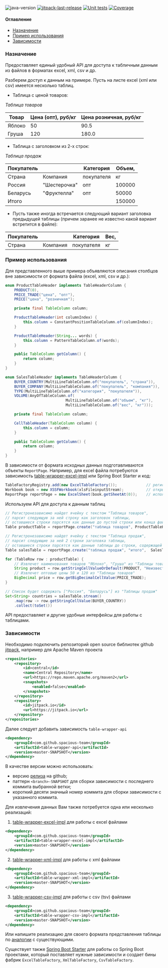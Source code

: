 ![java-version](https://img.shields.io/badge/Java-11-brightgreen?style=flat-square)
[![jitpack-last-release](https://jitpack.io/v/spacious-team/table-wrapper-api.svg?style=flat-square)](
https://jitpack.io/#spacious-team/table-wrapper-api)
[![Unit tests](https://img.shields.io/endpoint.svg?url=https%3A%2F%2Factions-badge.atrox.dev%2Fspacious-team%2Ftable-wrapper-api%2Fbadge%3Fref%3Ddevelop&style=flat-square&label=Test&logo=none)](
https://github.com/spacious-team/table-wrapper-api/actions/workflows/unit-tests.yml)
[![Coverage](https://img.shields.io/codecov/c/github/spacious-team/table-wrapper-api/develop?label=Coverage&style=flat-square&token=SIOIDt0TcY)](
https://codecov.io/gh/spacious-team/table-wrapper-api)

#### Оглавление
- [Назначение](#назначение)
- [Пример использования](#пример-использования)
- [Зависимости](#зависимости)

### Назначение
Предоставляет единый удобный API для доступа к табличным данным из файлов в форматах excel, xml, csv и др.

Разберем доступ к данным на примере. Пусть на листе excel (xml или csv) имеется несколько таблиц.

- Таблица с ценой товаров:

*Таблица товаров*

| Товар  | Цена (опт), руб/кг | Цена розничная, руб/кг |
|--------|--------------------|------------------------|
| Яблоко | 50                 | 90.5                   |
| Груша  | 120                | 180.0                  |

- Таблица с заголовком из 2-х строк:

*Таблица продаж*

| Покупатель |              | Категория  | Объем, |
|------------|--------------|------------|--------|
| Страна     | Компания     | покупателя | кг     |
| Россия     | "Шестерочка" | опт        | 100000 |
| Беларусь   | "Фруктелла"  | опт        | 50000  |
| Итого      |              |            | 150000 |

- Пусть также иногда встречается следующий вариант заголовка предыдущей таблицы (причем заранее не известно какой вариант
встретится в файле):

| Покупатель |          | Категория  | Вес, |
|------------|----------|------------|------|
| Страна     | Компания | покупателя | кг   |

### Пример использования
Для представленного выше примера объявляются описания столбцов вне зависимости от формата файла (excel, xml, csv и др.):
```java
enum ProductTableHeader implements TableHeaderColumn {
    PRODUCT(0),
    PRICE_TRADE("цена", "опт"),
    PRICE("цена", "розничная");

    private final TableColumn column;

    ProductTableHeader(int columnIndex) {
        this.column = ConstantPositionTableColumn.of(columnIndex);
    }

    ProductTableHeader(String... words) {
        this.column = PatternTableColumn.of(words);
    }

    public TableColumn getColumn() {
        return column;
    }   
}

enum SalesTableHeader implements TableHeaderColumn {
    BUYER_COUNTRY(MultiLineTableColumn.of("покупатель", "страна")),
    BUYER_COMPANY(MultiLineTableColumn.of("покупатель", "компания")),
    TYPE(MultiLineTableColumn.of("категория", "покупателя")),
    VOLUME(AnyOfTableColumn.of(
                           MultiLineTableColumn.of("объем", "кг"),
                           MultiLineTableColumn.of("вес", "кг")));

    private final TableColumn column;

    CellTableHeader(TableColumn column) {
        this.column = column;
    }

    public TableColumn getColumn() {
        return column;
    }  
}
```
В зависимости от формата исходных данных подготавливаются объекты `ReportPage`. Например, для excel файла потребуются
зависимость [table-wrapper-excel-impl](https://github.com/spacious-team/table-wrapper-excel-impl) или Spring Boot Starter
и код:
```java
TableFactoryRegistry.add(new ExcelTableFactory());             // регистрируем фабрику
Workbook book = new XSSFWorkbook(xlsFileinputStream);          // открываем Excel файл
ReportPage reportPage = new ExcelSheet(book.getSheetAt(0));    // используем 1-ый лист Excel файла для поиска таблиц
```
Используем API для доступа к данным таблиц
```java
// Регистронезависимо найдет ячейку с текстом "Таблица товаров",
// парсит следующую за ней строку как заголовок таблицы,
// оставшиеся строки парсятся как данные до пустой строки или конца файла
Table productTable = reportPage.create("таблица товаров", ProductTableHeader.class);

// Регистронезависимо найдет ячейку с текстом "Таблица продаж",
// парсит следующие за ней 2 строки заголовка таблицы,
// оставшиеся строки парсятся как данные таблицы до строки, содержащей ячейку с текстом "Итого"
Table salesTable = reportPage.create("таблица продаж", "итого",  SalesTableHeader.class, 2);

for (TableRow row : productTable) {
    // Извлечет наименования товаров "Яблоко", "Груша" из "Таблицы товаров"
    String product = row.getStringCellValueOrDefault(PRODUCT, "Неизвестный товар");
    // Извлечет оптовые цены 50 и 120 из "Таблицы товаров"
    BigDecimal price = row.getBigDecimalCellValue(PRICE_TRADE);
}

// Список будет содержать ["Россия", "Беларусь"] из "Таблицы продаж"
Set<String> countries = salesTable.stream()
    .map(row -> row.getStringCellValue(BUYER_COUNTRY))
    .collect(toSet())
```
API предоставляет и другие удобные интерфейсы для работы с таблицами.

### Зависимости
Необходимо подключить репозиторий open source библиотек github [jitpack](https://jitpack.io/#spacious-team/table-wrapper-api),
например для Apache Maven проекта
```xml
<repositories>
    <repository>
        <id>central</id>
        <name>Central Repository</name>
        <url>https://repo.maven.apache.org/maven2</url>
        <snapshots>
            <enabled>false</enabled>
        </snapshots>
    </repository>
    <repository>
        <id>jitpack.io</id>
        <url>https://jitpack.io</url>
    </repository>
</repositories>
```
Далее следует добавить зависимость `table-wrapper-api`
```xml
<dependency>
    <groupId>com.github.spacious-team</groupId>
    <artifactId>table-wrapper-api</artifactId>
    <version>master-SNAPSHOT</version>
</dependency>
```
В качестве версии можно использовать:
- версию [релиза](https://github.com/spacious-team/table-wrapper-api/releases) на github;
- паттерн `<branch>-SNAPSHOT` для сборки зависимости с последнего коммита выбранной ветки;
- короткий десяти значный номер коммита для сборки зависимости с указанного коммита.
 
Для извлечения данных Вам также потребуется одна или несколько реализаций:
1. [table-wrapper-excel-impl](https://github.com/spacious-team/table-wrapper-excel-impl) для работы с excel файлами
```xml
<dependency>
    <groupId>com.github.spacious-team</groupId>
    <artifactId>table-wrapper-excel-impl</artifactId>
    <version>master-SNAPSHOT</version>
</dependency>
```
2. [table-wrapper-xml-impl](https://github.com/spacious-team/table-wrapper-xml-impl) для работы с xml файлами
```xml
<dependency>
    <groupId>com.github.spacious-team</groupId>
    <artifactId>table-wrapper-xml-impl</artifactId>
    <version>master-SNAPSHOT</version>
</dependency>
```
3. [table-wrapper-csv-impl](https://github.com/spacious-team/table-wrapper-csv-impl) для работы с csv (tsv) файлами
```xml
<dependency>
    <groupId>com.github.spacious-team</groupId>
    <artifactId>table-wrapper-csv-impl</artifactId>
    <version>master-SNAPSHOT</version>
</dependency>
```
Или напишите реализацию для своего формата представления таблицы по
[аналогии](https://github.com/spacious-team/table-wrapper-csv-impl/tree/develop/src/main/java/org/spacious_team/table_wrapper/csv)
с существующими.

Существует также [Spring Boot Starter](https://github.com/spacious-team/table-wrapper-spring-boot-starter)
для работы со Spring Boot проектами, который поставляет нужные зависимости и создает бины фабрик
`ExcelTableFactory`, `XmlTableFactory`, `CsvTableFactory`.

